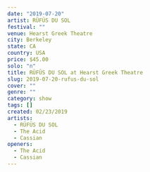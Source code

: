 ```yaml
---
date: "2019-07-20"
artist: RÜFÜS DU SOL
festival: ""
venue: Hearst Greek Theatre
city: Berkeley
state: CA
country: USA
price: $45.00
solo: "n"
title: RÜFÜS DU SOL at Hearst Greek Theatre
slug: 2019-07-20-rufus-du-sol
cover: ""
genre: ""
category: show
tags: []
created: 02/23/2019
artists:
  - RÜFÜS DU SOL
  - The Acid
  - Cassian
openers:
  - The Acid
  - Cassian
---
```

